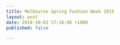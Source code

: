 ```yaml
---
title: Melbourne Spring Fashion Week 2015
layout: post
date: 2018-10-01 17:16:06 +1000
published: false

---
```

